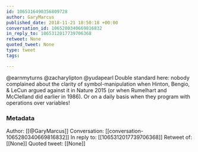 ```yaml
---
id: 1065316490356809728
author: GaryMarcus
published_date: 2018-11-21 18:50:18 +00:00
conversation_id: 1065280340669816832
in_reply_to: 1065312017739706368
retweet: None
quoted_tweet: None
type: tweet
tags:

---
```


@earnmyturns @zacharylipton @yudapearl Double standard here: nobody complained about the clarity of symbol-manipulation when Hinton, Bengio, &amp; LeCun argued against it in Nature 2015 (or when Rumelhart and McClelland did earlier in 1986). Or on a daily basis when they program with operations over variables!

### Metadata

Author: [[@GaryMarcus]]
Conversation: [[conversation-1065280340669816832]]
In reply to: [[1065312017739706368]]
Retweet of: [[None]]
Quoted tweet: [[None]]
